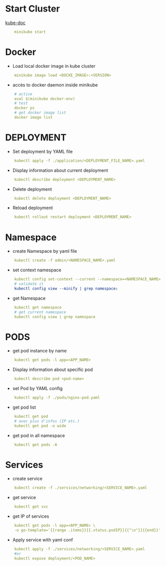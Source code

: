 # Start Cluster
[kube-doc](https://minikube.sigs.k8s.io/docs/handbook/pushing/)
```yaml
    minikube start
```

# Docker 
* Load local docker image in kube cluster
```yaml
    minikube image load <DOCKE_IMAGE>:<VERSION>
```
* accès to docker daemon inside minikube
```yaml
    # active
    eval $(minikube docker-env)
    # test
    docker ps
    # get docker image list
    docker image list
```

# DEPLOYMENT

* Set deployment by YAML file 
```yaml
    kubectl apply -f ./application/<DEPLOYMENT_FILE_NAME>.yaml
```

* Display information about current deployment
```yaml
    kubectl describe deployment <DEPLOYMENT_NAME>
```

* Delete deployment 
```yaml
    kubectl delete deployment <DEPLOYMENT_NAME>
```

* Reload deployment
```yaml
    kubectl rollout restart deployment <DEPLOYMENT_NAME>
```

# Namespace

* create Namespace by yaml file
```yaml
    kubectl create -f admin/<NAMESPACE_NAME>.yaml
```

* set context namespace
```yaml
    kubectl config set-context --current --namespace=<NAMESPACE_NAME>
    # validate it
    kubectl config view --minify | grep namespace:
```

* get Namespace
```yaml
    kubectl get namespace
    # get current namespace 
    kubectl config view | grep namespace
```

# PODS

* get pod instance by name
```yaml
    kubectl get pods -l app=<APP_NAME>
```
* Display information about specific pod
```yaml
    kubectl describe pod <pod-name>
```
* set Pod by YAML config
```yaml
    kubectl apply -f ./pods/nginx-pod.yaml
```
* get pod list
```yaml
    kubectl get pod
    # avec plus d'infos (IP etc.)
    kubectl get pod -o wide
```
* get pod in all namespace
```yaml
    kubectl get pods -A
```

# Services

* create service
```yaml
    kubectl create -f ./services/networking/<SERVICE_NAME>.yaml
```
* get service 
```yaml
    kubectl get svc
```
* get IP of services
```yaml
    kubectl get pods -l app=<APP_NAME> \
    -o go-template='{{range .items}}{{.status.podIP}}{{"\n"}}{{end}}'
```
* Apply service with yaml conf
```yaml
    kubectl apply -f ./services/networking/<SERVICE_NAME>.yaml
    #or
    kubectl expose deployment/<POD_NAME>
```




